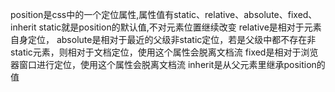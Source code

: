  position是css中的一个定位属性,属性值有static、relative、absolute、fixed、inherit
 static就是position的默认值,不对元素位置继续改变
 relative是相对于元素自身定位，
 absolute是相对于最近的父级非static定位，若是父级中都不存在非static元素，则相对于文档定位，使用这个属性会脱离文档流
 fixed是相对于浏览器窗口进行定位，使用这个属性会脱离文档流
 inherit是从父元素里继承position的值
